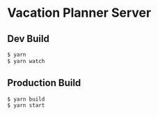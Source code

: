 Vacation Planner Server
=======================

Dev Build
---------
```bash
$ yarn
$ yarn watch
```

Production Build
----------------
```bash
$ yarn build
$ yarn start
```

